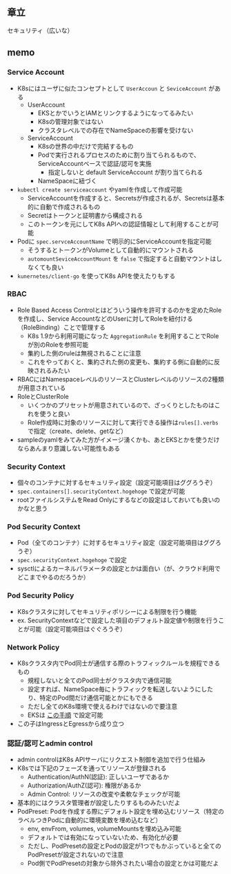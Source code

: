 ## 章立
セキュリティ（広いな）

## memo
### Service Account
* K8sにはユーザに似たコンセプトとして `UserAccoun` と `SeviceAccount` がある
  * UserAccount
    * EKSとかでいうとIAMとリンクするようになってるみたい
    * K8sの管理対象ではない
    * クラスタレベルでの存在でNameSpaceの影響を受けない
  * ServiceAccount
    * K8sの世界の中だけで完結するもの
    * Podで実行されるプロセスのために割り当てられるもので、ServiceAccountベースで認証/認可を実施
      * 指定しないと default ServiceAccount が割り当てられる
    * NameSpaceに紐づく
* `kubectl create serviceaccount` やyamlを作成して作成可能
  * ServiceAccountを作成すると、Secretsが作成されるが、Secretsは基本的に自動で作成されるもの
  * Secretはトークンと証明書から構成される
  * このトークンを元にしてK8s APIへの認証情報として利用することが可能
* Podに `spec.servceAccountName` で明示的にServiceAccountを指定可能
  * そうするとトークンがVolumeとして自動的にマウントされる
  * `automountSeviceAccountMount` を `false` で指定すると自動マウントはしなくても良い
* `kunernetes/client-go` を使ってK8s APIを使えたりもする

### RBAC
* Role Based Access Controlとはどういう操作を許可するのかを定めたRoleを作成し、Service AccountなどのUserに対してRoleを紐付ける（RoleBinding）ことで管理する
  * K8s 1.9から利用可能になった `AggregationRule` を利用することでRoleが別のRoleを参照可能
  * 集約した側のruleは無視されることに注意
  * これをやっておくと、集約された側の変更も、集約する側に自動的に反映されるみたい
* RBACにはNamespaceレベルのリソースとClusterレベルのリソースの2種類が用意されている
* RoleとClusterRole
  * いくつかのプリセットが用意されているので、ざっくりとしたものはこれを使うと良い
  * Role作成時に対象のリソースに対して実行できる操作は`rules[].verbs`で指定（create、delete、getなど）
* sampleのyamlをみてみた方がイメージ湧くかも、あとEKSとかを使うだけならあんまり意識しない可能性もある

### Security Context
* 個々のコンテナに対するセキュリティ設定（設定可能項目はググろうぞ）
* `spec.containers[].securityContext.hogehoge` で設定が可能
* rootファイルシステムをRead Onlyにするなどの設定はしておいても良いのかなと思う

### Pod Security Context
* Pod（全てのコンテナ）に対するセキュリティ設定（設定可能項目はググろうぞ）
* `spec.securityContext.hogehoge` で設定
* sysctlによるカーネルパラメータの設定とかは面白い（が、クラウド利用でどこまでやるのだろうか）

### Pod Security Policy
* K8sクラスタに対してセキュリティポリシーによる制限を行う機能
* ex. SecurityContextなどで設定した項目のデフォルト設定値や制限を行うことが可能（設定可能項目はぐぐろうぞ）

### Network Policy
* K8sクラスタ内でPod同士が通信する際のトラフィックルールを規程できるもの
  * 規程しないと全てのPod同士がクラスタ内で通信可能
  * 設定すれば、NameSpace毎にトラフィックを転送しないようにしたり、特定のPod間だけ通信可能とかにもできる
  * ただし全てのK8s環境で使えるわけではないので要注意
  * EKSは [この手順](https://docs.aws.amazon.com/ja_jp/eks/latest/userguide/calico.html) で設定可能
* この子はIngressとEgressから成り立つ

### 認証/認可とadmin control
* admin controlはK8s APIサーバにリクエスト制御を追加で行う仕組み
* K8sでは下記のフェーズを通ってリソースが登録される
  * Authentication/AuthN(認証): 正しいユーザであるか
  * Authorization/AuthZ(認可): 権限があるか
  * Admin Control: リソースの改変や柔軟なチェックが可能
* 基本的にはクラスタ管理者が設定したりするものみたいだよ
* PodPreset: Podを作成する際にデフォルト設定を埋め込むリソース（特定のラベルつきPodに自動的に環境変数を埋め込むなど）
  * env, envFrom, volumes, volumeMountsを埋め込み可能
  * デフォルトでは有効になっていないため、有効化が必要
  * ただし、PodPresetの設定とPodの設定が1つでもかぶっていると全てのPodPresetが設定されないので注意
  * Pod側でPodPresetの対象から除外されたい場合の設定とかは可能だよ
